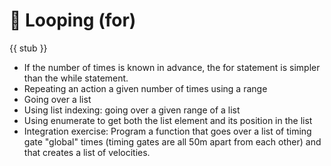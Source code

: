 # 🚧 Looping (for)

{{ stub }}

- If the number of times is known in advance, the for statement is simpler than the while statement.
- Repeating an action a given number of times using a range
- Going over a list
- Using list indexing: going over a given range of a list
- Using enumerate to get both the list element and its position in the list
- Integration exercise: Program a function that goes over a list of timing gate "global" times (timing gates are all 50m apart from each other) and that creates a list of velocities.